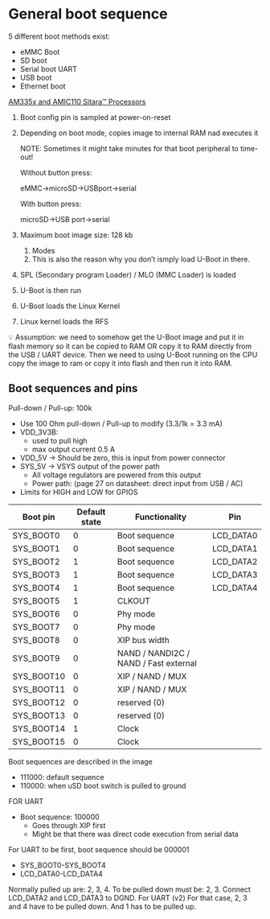 # General boot sequence

5 different boot methods exist:

- eMMC Boot
- SD boot
- Serial boot UART
- USB boot
- Ethernet boot

[AM335x and AMIC110 Sitara™ Processors](https://www.notion.so/AM335x-and-AMIC110-Sitara-Processors-6de2a3cbc0fe467dbaf1c9937ce3f098?pvs=21)

1. Boot config pin is sampled at power-on-reset
2. Depending on boot mode, copies image to internal RAM nad executes it
    
    NOTE: Sometimes it might take minutes for that boot peripheral to time-out!
    
    Without button press:
    
    eMMC→microSD→USBport→serial
    
    With button press:
    
    microSD→USB port→serial
    
3. Maximum boot image size: 128 kb
    1. Modes
    2. This is also the reason why you don’t ismply load U-Boot in there.
4. SPL (Secondary program Loader) / MLO (MMC Loader) is loaded
5. U-Boot is then run 
6. U-Boot loads the Linux Kernel
7. Linux kernel loads the RFS

<aside>
💡 Assumption: we need to somehow get the U-Boot image and put it in flash memory so it can be copied to RAM OR copy it to RAM directly from the USB / UART device. Then we need to using U-Boot running on the CPU copy the image to ram or copy it into flash and then run it into RAM.

</aside>

## Boot sequences and pins

Pull-down / Pull-up: 100k

- Use 100 Ohm pull-down / Pull-up to modify (3.3/1k = 3.3 mA)
- VDD_3V3B:
    - used to pull high
    - max output current 0.5 A
- VDD_5V → Should be zero, this is input from power connector
- SYS_5V → VSYS output of the power path
    - All voltage regulators are powered from this output
    - Power path: (page 27 on datasheet: direct input from USB / AC)
- Limits for HIGH and LOW for GPIOS


| Boot pin | Default state | Functionality | Pin |
| --- | --- | --- | --- |
| SYS_BOOT0 | 0 | Boot sequence | LCD_DATA0 |
| SYS_BOOT1 | 0 | Boot sequence | LCD_DATA1 |
| SYS_BOOT2 | 1 | Boot sequence | LCD_DATA2 |
| SYS_BOOT3 | 1 | Boot sequence | LCD_DATA3 |
| SYS_BOOT4 | 1 | Boot sequence | LCD_DATA4 |
| SYS_BOOT5 | 1 | CLKOUT |  |
| SYS_BOOT6 | 0 | Phy mode |  |
| SYS_BOOT7 | 0 | Phy mode |  |
| SYS_BOOT8 | 0 | XIP bus width |  |
| SYS_BOOT9 | 0 | NAND / NANDI2C / NAND / Fast external |  |
| SYS_BOOT10 | 0 | XIP / NAND / MUX |  |
| SYS_BOOT11 | 0 | XIP / NAND / MUX |  |
| SYS_BOOT12 | 0 | reserved (0) |  |
| SYS_BOOT13 | 0 | reserved (0) |  |
| SYS_BOOT14 | 1 | Clock |  |
| SYS_BOOT15 | 0 | Clock |  |

Boot sequences are described in the image
- 111000: default sequence
- 110000: when uSD boot switch is pulled to ground

FOR UART
- Boot sequence: 100000
    - Goes through XIP first
    - Might be that there was direct code execution from serial data

For UART to be first, boot sequence should be 000001

- SYS_BOOT0-SYS_BOOT4
- LCD_DATA0-LCD_DATA4

Normally pulled up are: 2, 3, 4. To be pulled down must be: 2, 3.
Connect LCD_DATA2 and LCD_DATA3 to DGND. For UART (v2)
For that case, 2, 3 and 4 have to be pulled down. And 1 has to be pulled up.